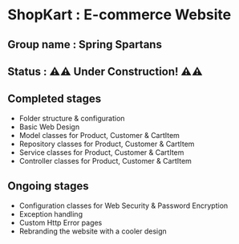 # ShopKart : E-commerce Website
## Group name : Spring Spartans
## Status : ⚠⚠ Under Construction! ⚠⚠

## Completed stages
- Folder structure & configuration
- Basic Web Design
- Model classes for Product, Customer & CartItem
- Repository classes for Product, Customer & CartItem
- Service classes for Product, Customer & CartItem 
- Controller classes for Product, Customer & CartItem 

## Ongoing stages
- Configuration classes for Web Security & Password Encryption
- Exception handling
- Custom Http Error pages
- Rebranding the website with a cooler design
